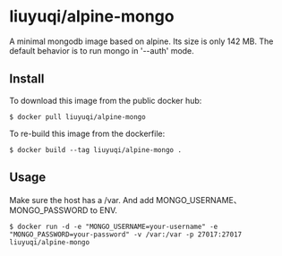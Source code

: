 # liuyuqi/alpine-mongo

A minimal mongodb image based on alpine. Its size is only 142 MB. The default behavior is to run mongo in '--auth' mode.

## Install

To download this image from the public docker hub:

`$ docker pull liuyuqi/alpine-mongo`

To re-build this image from the dockerfile:

`$ docker build --tag liuyuqi/alpine-mongo .`

## Usage

Make sure the host has a /var. And add MONGO_USERNAME、MONGO_PASSWORD to ENV.

`$ docker run -d -e "MONGO_USERNAME=your-username" -e "MONGO_PASSWORD=your-password" -v /var:/var -p 27017:27017 liuyuqi/alpine-mongo`
